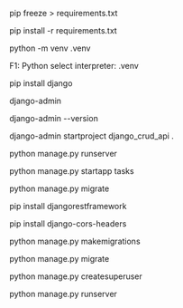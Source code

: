 pip freeze > requirements.txt

pip install -r requirements.txt


python -m venv .venv

F1: Python select interpreter: .venv

pip install django

django-admin

django-admin --version

django-admin startproject django_crud_api .

python manage.py runserver

python manage.py startapp tasks

python manage.py migrate

pip install djangorestframework

pip install django-cors-headers

python manage.py makemigrations
<!-- python manage.py makemigrations tasks -->

python manage.py migrate
<!-- python manage.py migrate tasks -->

python manage.py createsuperuser

python manage.py runserver

